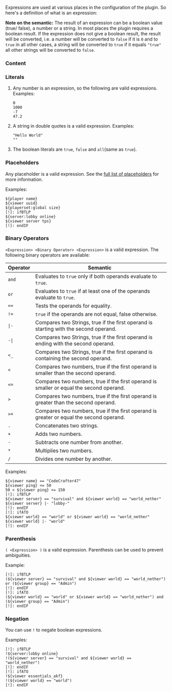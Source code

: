 Expressions are used at various places in the configuration of the plugin. So here's a definition of what is an expression:

**Note on the semantic:** The result of an expression can be a boolean value (true/ false), a number or a string. In most
 places the plugin requires a boolean result. If the expression does not give a boolean result, the result will be converted, 
 i.e. a number will be converted to `false` if it is `0` and to `true` in all other cases, a string will be converted to 
 `true` if it equals `"true"` all other strings will be converted to `false`.

### Content
[!]: ToC

### Literals

1. Any number is an expression, so the following are valid expressions. Examples:
   ```
   0
   1000
   -7
   47.2
   ```

2. A string in double quotes is a valid expression. Examples:
   ```
   "Hello World"
   ""
   ```

3. The boolean literals are `true`, `false` and `all`(same as `true`).

### Placeholders


Any placeholder is a valid expression. See the [full list of placeholders](Placeholders) for more information.

Examples:
```
${player name}
${viewer uuid}
${playerset:global size}
[!]: ifBTLP
${server:lobby online}
${viewer server tps}
[!]: endIF
```

### Binary Operators


`<Expression> <Binary Operator> <Expression>` is a valid expression. The following binary operators are available:

| Operator             | Semantic                                                                                |
| -------------------- | --------------------------------------------------------------------------------------- |
| `and`                | Evaluates to `true` only if both operands evaluate to `true`.                           |
| `or`                 | Evaluates to `true` if at least one of the operands evaluate to `true`.                 |
| `==`                 | Tests the operands for equality.                                                        |
| `!=`                 | `true` if the operands are not equal, false otherwise.                                  |
| <code>&#124;-</code> | Compares two Strings, true if the first operand is starting with the second operand.    |
| <code>-&#124;</code> | Compares two Strings, true if the first operand is ending with the second operand.      |
| `<_`                 | Compares two Strings, true if the first operand is containing the second operand.       |
| `<`                  | Compares two numbers, true if the first operand is smaller than the second operand.     |
| `<=`                 | Compares two numbers, true if the first operand is smaller or equal the second operand. |
| `>`                  | Compares two numbers, true if the first operand is greater than the second operand.     |
| `>=`                 | Compares two numbers, true if the first operand is greater or equal the second operand. |
| `.`                  | Concatenates two strings.                                                               |
| `+`                  | Adds two numbers.                                                                       |
| `-`                  | Subtracts one number from another.                                                      |
| `*`                  | Multiplies two numbers.                                                                 |
| `/`                  | Divides one number by another.                                                          |

Examples:
```
${viewer name} == "CodeCrafter47"
${viewer ping} <= 50 
50 < ${viewer ping} <= 150 
[!]: ifBTLP
${viewer server} == "survival" and ${viewer world} == "world_nether"
${viewer server} |- "lobby-"
[!]: endIF
[!]: ifATO
${viewer world} == "world" or ${viewer world} == "world_nether"
${viewer world} |- "world"
[!]: endIF
```

### Parenthesis

`( <Expression> )` is a valid expression. Parenthesis can be used to prevent ambiguities.

Example:
```
[!]: ifBTLP
(${viewer server} == "survival" and ${viewer world} == "world_nether") or (${viewer group} == "Admin")
[!]: endIF
[!]: ifATO
(${viewer world} == "world" or ${viewer world} == "world_nether") and (${viewer group} == "Admin")
[!]: endIF
```

### Negation

You can use `!` to negate boolean expressions.

Examples:
```
[!]: ifBTLP
!${server:lobby online}
!(${viewer server} == "survival" and ${viewer world} == "world_nether")
[!]: endIF
[!]: ifATO
!${viewer essentials_akf}
!(${viewer world} == "world")
[!]: endIF
```
